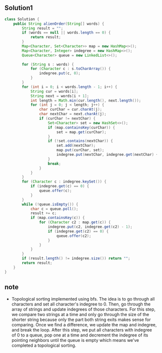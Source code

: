## Solution1
``` java
class Solution {
    public String alienOrder(String[] words) {
        String result = "";
        if (words == null || words.length == 0) {
            return result;
        }
        Map<Character, Set<Character>> map = new HashMap<>();
        Map<Character, Integer> indegree = new HashMap<>();
        Queue<Character> queue = new LinkedList<>();
        
        for (String s : words) {
            for (Character c : s.toCharArray()) {
                indegree.put(c, 0);
            }
        }
        for (int i = 0; i < words.length - 1; i++) {
            String cur = words[i];
            String next = words[i + 1];
            int length = Math.min(cur.length(), next.length());
            for (int j = 0; j < length; j++) {
                char curChar = cur.charAt(j);
                char nextChar = next.charAt(j);
                if (curChar != nextChar) {
                    Set<Character> set = new HashSet<>();
                    if (map.containsKey(curChar)) {
                        set = map.get(curChar);
                    }
                    if (!set.contains(nextChar)) {
                        set.add(nextChar);
                        map.put(curChar, set);
                        indegree.put(nextChar, indegree.get(nextChar) + 1);
                    }
                    break;
                }
            }
        }
        for (Character c : indegree.keySet()) {
            if (indegree.get(c) == 0) {
                queue.offer(c);
            }
        }
        while (!queue.isEmpty()) {
            char c = queue.poll();
            result += c;
            if (map.containsKey(c)) {
                for (Character c2 : map.get(c)) {
                    indegree.put(c2, indegree.get(c2) - 1);
                    if (indegree.get(c2) == 0) {
                        queue.offer(c2);
                    }
                }
            }    
        }
        if (result.length() != indegree.size()) return "";
        return result;
    }
}
```

## note
* Topological sorting implemented using bfs. The idea is to go through all characters and set all character's indegree to 0.
Then, go through the array of strings and update indegrees of those characters. For this step, we compare two strings at a
time and only go through the size of the shorter string because only the part both string exits makes sense for comparing.
Once we find a difference, we update the map and indegree, and break the loop. After this step, we put all characters with 
indegree of 0 to a queue, pop one at a time and decrement the indegree of its pointing neighbors until the queue is empty
which means we've completed a topological sorting. 
